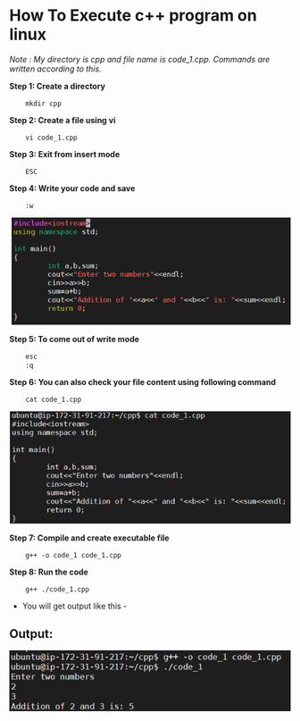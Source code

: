 # How To Execute c++ program on linux

*Note : My directory is cpp and file name is code_1.cpp. Commands are written according to this.*

**Step 1: Create a directory**
	
		mkdir cpp

**Step 2: Create a file using vi**
	
		vi code_1.cpp

**Step 3: Exit from insert mode**

		ESC

**Step 4: Write your code and save**

		:w

![Security group](images/code_1.png)


**Step 5: To come out of write mode**

		esc
		:q

**Step 6: You can also check your file content using following command**
	
		cat code_1.cpp

![Security group](images/check_code.png)


**Step 7: Compile and create executable file**
	
		g++ -o code_1 code_1.cpp

**Step 8: Run the code**

		g++ ./code_1.cpp


- You will get output like this - 

## Output:
	
![Security group](images/output_1.png)